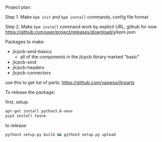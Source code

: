 Project plan:

Step 1. Make `kpm init` and `kpm install` commands, config file format

Step 2. Make `kpm install` command work by explicit URL, github for now
	https://github.com/user/project/releases/download/v<version>/kpm.json




Packages to make:
- jlcpcb-smd-basics
	- all of the components in the jlcpcb library marked "basic"
- jlcpcb-smd
- jlcpcb-headers
- jlcpcb-connectors


use this to get list of parts:
https://github.com/yaqwsx/jlcparts




To release the package:

first, setup:
```bash
apt-get install python3.8-venv
pip3 install twine
```

to release:
```bash
python3 setup.py build && python3 setup.py upload
```